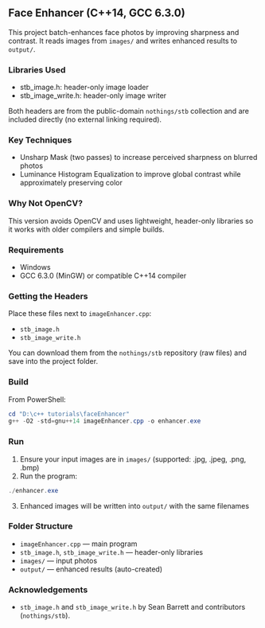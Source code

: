 ## Face Enhancer (C++14, GCC 6.3.0)

This project batch-enhances face photos by improving sharpness and contrast. It reads images from `images/` and writes enhanced results to `output/`.

### Libraries Used
- stb_image.h: header-only image loader
- stb_image_write.h: header-only image writer

Both headers are from the public-domain `nothings/stb` collection and are included directly (no external linking required).

### Key Techniques
- Unsharp Mask (two passes) to increase perceived sharpness on blurred photos
- Luminance Histogram Equalization to improve global contrast while approximately preserving color

### Why Not OpenCV?
This version avoids OpenCV and uses lightweight, header-only libraries so it works with older compilers and simple builds.

### Requirements
- Windows
- GCC 6.3.0 (MinGW) or compatible C++14 compiler

### Getting the Headers
Place these files next to `imageEnhancer.cpp`:
- `stb_image.h`
- `stb_image_write.h`

You can download them from the `nothings/stb` repository (raw files) and save into the project folder.

### Build
From PowerShell:
```powershell
cd "D:\c++ tutorials\faceEnhancer"
g++ -O2 -std=gnu++14 imageEnhancer.cpp -o enhancer.exe
```

### Run
1) Ensure your input images are in `images/` (supported: .jpg, .jpeg, .png, .bmp)
2) Run the program:
```powershell
./enhancer.exe
```
3) Enhanced images will be written into `output/` with the same filenames

### Folder Structure
- `imageEnhancer.cpp` — main program
- `stb_image.h`, `stb_image_write.h` — header-only libraries
- `images/` — input photos
- `output/` — enhanced results (auto-created)

### Acknowledgements
- `stb_image.h` and `stb_image_write.h` by Sean Barrett and contributors (`nothings/stb`).
